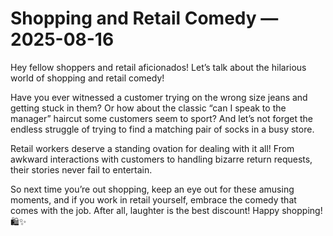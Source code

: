 # Shopping and Retail Comedy — 2025-08-16

Hey fellow shoppers and retail aficionados! Let’s talk about the hilarious world of shopping and retail comedy! 

Have you ever witnessed a customer trying on the wrong size jeans and getting stuck in them? Or how about the classic “can I speak to the manager” haircut some customers seem to sport? And let’s not forget the endless struggle of trying to find a matching pair of socks in a busy store.

Retail workers deserve a standing ovation for dealing with it all! From awkward interactions with customers to handling bizarre return requests, their stories never fail to entertain.

So next time you’re out shopping, keep an eye out for these amusing moments, and if you work in retail yourself, embrace the comedy that comes with the job. After all, laughter is the best discount! Happy shopping! 🛍️✨